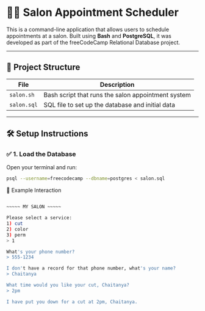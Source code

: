 # 💇‍♂️ Salon Appointment Scheduler

This is a command-line application that allows users to schedule appointments at a salon. Built using **Bash** and **PostgreSQL**, it was developed as part of the freeCodeCamp Relational Database project.

---

## 📂 Project Structure

| File        | Description                                           |
|-------------|-------------------------------------------------------|
| `salon.sh`  | Bash script that runs the salon appointment system    |
| `salon.sql` | SQL file to set up the database and initial data      |

---

## 🛠️ Setup Instructions

### ✅ 1. Load the Database

Open your terminal and run:

```bash
psql --username=freecodecamp --dbname=postgres < salon.sql
```



💬 Example Interaction

```bash

~~~~~ MY SALON ~~~~~

Please select a service:
1) cut
2) color
3) perm
> 1

What's your phone number?
> 555-1234

I don't have a record for that phone number, what's your name?
> Chaitanya

What time would you like your cut, Chaitanya?
> 2pm

I have put you down for a cut at 2pm, Chaitanya.

```
